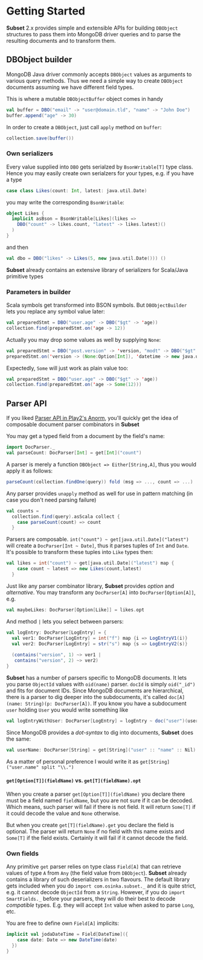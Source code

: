 # Getting Started

**Subset** 2.x provides simple and extensible APIs for building `DBObject` structures to pass
them into MongoDB driver queries and to parse the resulting documents and to transform them.


## DBObject builder

MongoDB Java driver commonly accepts `DBObject` values as arguments to various query methods.
Thus we need a simple way to create `DBObject` documents assuming we have different field types.

This is where a mutable `DBObjectBuffer` object comes in handy

```scala
val buffer = DBO("email" -> "user@domain.tld", "name" -> "John Doe")
buffer.append("age" -> 30)
```

In order to create a `DBObject`, just call `apply` method on `buffer`:

```scala
collection.save(buffer())
```

### Own serializers

Every value supplied into `DBO` gets serialzed by `BsonWritable[T]` type class. Hence
you may easily create own serialzers for your types, e.g. if you have a type

```scala
case class Likes(count: Int, latest: java.util.Date)
```

you may write the corresponding `BsonWritable`:

```scala
object Likes {
  implicit asBson = BsonWritable[Likes](likes =>
    DBO("count" -> likes.count, "latest" -> likes.latest)()
  )
}
```

and then

```scala
val dbo = DBO("likes" -> Likes(5, new java.util.Date())) ()
```

**Subset** already contains an extensive library of serializers for Scala/Java
primitive types

### Parameters in builder

Scala symbols get transformed into BSON symbols. But `DBObjectBuilder` lets you replace
any symbol value later:

```scala
val preparedStmt = DBO("user.age" -> DBO("$gt" -> 'age))
collection.find(preparedStmt.on('age -> 12))
```

Actually you may drop some values as well by supplying `None`:

```scala
val preparedStmt = DBO("post.version" -> 'version, "modt" -> DBO("$gt" -> 'datetime))
preparedStmt.on('version -> (None:Option[Int]), 'datetime -> new java.util.Date)
```

Expectedly, `Some` will just work as plain value too:

```scala
val preparedStmt = DBO("user.age" -> DBO("$gt" -> 'age))
collection.find(preparedStmt.on('age -> Some(12)))
```

## Parser API

If you liked [Parser API in Play2's Anorm](http://www.playframework.com/documentation/2.0/ScalaAnorm),
you'll quickly get the idea of composable document parser combinators in **Subset**

You may get a typed field from a document by the field's name:

```scala
import DocParser._
val parseCount: DocParser[Int] = get[Int]("count")
```

A parser is merely a function `DBObject => Either[String,A]`, thus you would apply it as follows:

```scala
parseCount(collection.findOne(query)) fold (msg => ..., count => ...)
```

Any parser provides `unapply` method as well for use in pattern matching (in case you don't need
parsing failure)

```scala
val counts =
  collection.find(query).asScala collect {
    case parseCount(count) => count
  }
```

Parsers are composable. `int("count") ~ get[java.util.Date]("latest")` will create a `DocParser[Int ~ Date]`,
thus it parses tuples of `Int` and `Date`. It's possible to transform these tuples into `Like` types then:

```scala
val likes = int("count") ~ get[java.util.Date]("latest") map {
    case count ~ latest => new Likes(count,latest)
  }
```

Just like any parser combinator library, **Subset** provides *option* and *alternative*. You may transform any
`DocParser[A]` into `DocParser[Option[A]]`, e.g.

```scala
val maybeLikes: DocParser[Option[Like]] = likes.opt
```

And method `|` lets you select between parsers:

```scala
val logEntry: DocParser[LogEntry] = {
  val ver1: DocParser[LogEntry] = int("f") map {i => LogEntryV1(i)}
  val ver2: DocParser[LogEntry] = str("s") map {s => LogEntryV2(s)}
  
  (contains("version", 1) ~> ver1 |
   contains("version", 2) ~> ver2)
}
```

**Subset** has a number of parsers specific to MongoDB documents. It lets you parse `ObjectId` values with
`oid(name)` parser. `docId` is simply `oid("_id")` and fits for document IDs. Since MongoDB documents are
hierarchical, there is a parser to dig deeper into the subdocuments, it's called
`doc[A](name: String)(p: DocParser[A])`. If you know you have a subdocument `user` holding `User` you would
write something like

```scala
val logEntryWithUser: DocParser[LogEntry] = logEntry ~ doc("user")(userParser)
```

Since MongoDB provides a *dot-syntax* to dig into documents, **Subset** does the same:

```scala
val userName: DocParser[String] = get[String]("user" :: "name" :: Nil)
```

As a matter of personal preference I would write it as `get[String]("user.name" split "\\.")`

#### `get[Option[T]](fieldName)` vs. `get[T](fieldName).opt`

When you create a parser `get[Option[T]](fieldName)` you declare there must be a field named `fieldName`, but you are
not sure if it can be decoded. Which means, such parser will fail if there is not field. It will return `Some[T]`
if it could decode the value and `None` otherwise.

But when you create `get[T](fieldName).get` you declare the field is optional. The parser will return `None` if no
field with this name exists and `Some[T]` if the field exists. Certainly it will fail if it cannot decode the field.

### Own fields

Any primitive `get` parser relies on type class `Field[A]` that can retrieve values of type `A`
from `Any` (the field value from `DBObject`). **Subset** already contains a library of such deserializers in two
flavours. The default library gets included when you do `import com.osinka.subset._` and it
is quite strict, e.g. it cannot decode `ObjectId` from a `String`. However, if you do
`import SmartFields._` before your parsers, they will do their best to decode *compatible*
types. E.g. they will accept `Int` value when asked to parse `Long`, etc.

You are free to define own `Field[A]` implicits:

```scala
implicit val jodaDateTime = Field[DateTime]({
    case date: Date => new DateTime(date)
  })
}
```
